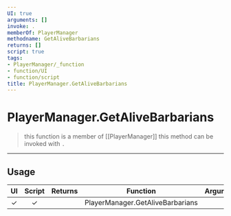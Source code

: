 ```yaml
---
UI: true
arguments: []
invoke: .
memberOf: PlayerManager
methodname: GetAliveBarbarians
returns: []
script: true
tags:
- PlayerManager/_function
- function/UI
- function/script
title: PlayerManager.GetAliveBarbarians
---
```

# PlayerManager.GetAliveBarbarians
> this function is a member of [[PlayerManager]]
> this method can be invoked with `.`
-----
## Usage
|  UI | Script | Returns | Function | Arguments |
|:---:|:------:|-------:|:--------:|:---------|
|✓|✓||PlayerManager.GetAliveBarbarians||

